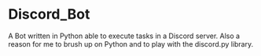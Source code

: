 # Discord_Bot
A Bot written in Python able to execute tasks in a Discord server. Also a reason for me to brush up on Python and to play with the discord.py library.
